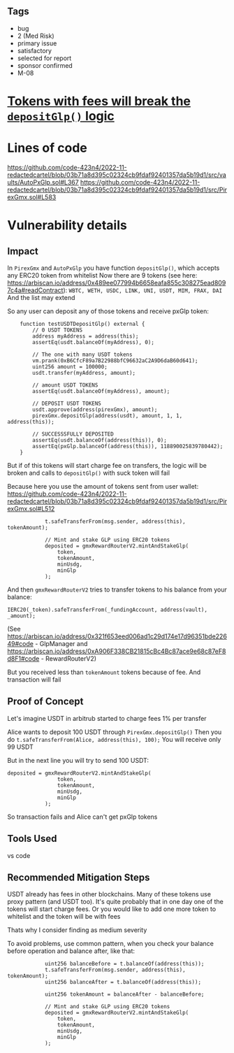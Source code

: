 ## Tags

- bug
- 2 (Med Risk)
- primary issue
- satisfactory
- selected for report
- sponsor confirmed
- M-08

# [Tokens with fees will break the ``depositGlp()`` logic](https://github.com/code-423n4/2022-11-redactedcartel-findings/issues/196) 

# Lines of code

https://github.com/code-423n4/2022-11-redactedcartel/blob/03b71a8d395c02324cb9fdaf92401357da5b19d1/src/vaults/AutoPxGlp.sol#L367
https://github.com/code-423n4/2022-11-redactedcartel/blob/03b71a8d395c02324cb9fdaf92401357da5b19d1/src/PirexGmx.sol#L583


# Vulnerability details

## Impact
In ``PirexGmx`` and ``AutoPxGlp`` you have function ``depositGlp()``, which accepts any ERC20 token from whitelist
Now there are 9 tokens (see here: https://arbiscan.io/address/0x489ee077994b6658eafa855c308275ead8097c4a#readContract):
``WBTC, WETH, USDC, LINK, UNI, USDT, MIM, FRAX, DAI``
And the list may extend

So any user can deposit any of those tokens and receive pxGlp token:
```
    function testUSDTDepositGlp() external {
        // 0 USDT TOKENS
        address myAddress = address(this);
        assertEq(usdt.balanceOf(myAddress), 0);

        // The one with many USDT tokens
        vm.prank(0xB6CfcF89a7B22988bfC96632aC2A9D6daB60d641);
        uint256 amount = 100000;
        usdt.transfer(myAddress, amount);

        // amount USDT TOKENS
        assertEq(usdt.balanceOf(myAddress), amount);

        // DEPOSIT USDT TOKENS
        usdt.approve(address(pirexGmx), amount);
        pirexGmx.depositGlp(address(usdt), amount, 1, 1, address(this));
        
        // SUCCESSSFULLY DEPOSITED
        assertEq(usdt.balanceOf(address(this)), 0);
        assertEq(pxGlp.balanceOf(address(this)), 118890025839780442);
    }
```

But if of this tokens will start charge fee on transfers, the logic will be broken and calls to ``depositGlp()`` with suck token will fail

Because here you use the amount of tokens sent from user wallet: https://github.com/code-423n4/2022-11-redactedcartel/blob/03b71a8d395c02324cb9fdaf92401357da5b19d1/src/PirexGmx.sol#L512
```
            t.safeTransferFrom(msg.sender, address(this), tokenAmount);

            // Mint and stake GLP using ERC20 tokens
            deposited = gmxRewardRouterV2.mintAndStakeGlp(
                token,
                tokenAmount,
                minUsdg,
                minGlp
            );
```
And then ``gmxRewardRouterV2`` tries to transfer tokens to his balance from your balance: 
```
IERC20(_token).safeTransferFrom(_fundingAccount, address(vault), _amount);
``` 
(See https://arbiscan.io/address/0x321f653eed006ad1c29d174e17d96351bde22649#code - GlpManager and
https://arbiscan.io/address/0xA906F338CB21815cBc4Bc87ace9e68c87eF8d8F1#code - RewardRouterV2)


But you received less than ``tokenAmount`` tokens because of fee. And transaction will fail


## Proof of Concept
Let's imagine USDT in arbitrub started to charge fees 1% per transfer

Alice wants to deposit 100 USDT through ``PirexGmx.depositGlp()``
Then you do 
``t.safeTransferFrom(Alice, address(this), 100);``
You will receive only 99 USDT

But in the next line you will try to send 100 USDT:
```
deposited = gmxRewardRouterV2.mintAndStakeGlp(
                token,
                tokenAmount,
                minUsdg,
                minGlp
            );
```

So transaction fails and Alice can't get pxGlp tokens 


## Tools Used

vs code

## Recommended Mitigation Steps

USDT already has fees in other blockchains. 
Many of these tokens use proxy pattern (and USDT too). It's quite probably that in one day one of the tokens will start charge fees. Or you would like to add one more token to whitelist and the token will be with fees

Thats why I consider finding as medium severity 

To avoid problems, use common pattern, when you check your balance before operation and balance after, like that:

```
            uint256 balanceBefore = t.balanceOf(address(this));
            t.safeTransferFrom(msg.sender, address(this), tokenAmount);
            uint256 balanceAfter = t.balanceOf(address(this));

            uint256 tokenAmount = balanceAfter - balanceBefore;

            // Mint and stake GLP using ERC20 tokens
            deposited = gmxRewardRouterV2.mintAndStakeGlp(
                token,
                tokenAmount,
                minUsdg,
                minGlp
            );
```
